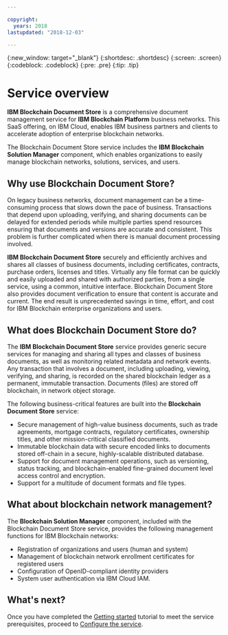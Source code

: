 ```yaml
---

copyright:
  years: 2018
lastupdated: "2018-12-03"

---
```


{:new_window: target="_blank"}
{:shortdesc: .shortdesc}
{:screen: .screen}
{:codeblock: .codeblock}
{:pre: .pre}
{:tip: .tip}

# Service overview

**IBM Blockchain Document Store** is a comprehensive document management service for **IBM Blockchain Platform** business networks. This SaaS offering, on IBM Cloud, enables IBM business partners and clients to accelerate  adoption of enterprise blockchain networks.

The Blockchain Document Store service includes the **IBM Blockchain Solution Manager** component, which enables  organizations to easily manage blockchain networks, solutions, services, and users.

## Why use Blockchain Document Store?
On legacy business networks, document management can be a time-consuming process that slows down the pace of business. Transactions that depend upon uploading, verifying, and sharing documents can be delayed for extended periods while multiple parties spend resources ensuring that documents and versions are accurate and consistent. This problem is further complicated when there is manual document processing involved.

**IBM Blockchain Document Store** securely and efficiently archives and shares all classes of business documents, including certificates, contracts, purchase orders, licenses and titles. Virtually any file format can be quickly and easily uploaded and shared with authorized parties, from a single service, using a common, intuitive interface. Blockchain Document Store also provides document verification to ensure that content is accurate and current. The end result is unprecedented savings in time, effort, and cost for IBM Blockchain enterprise organizations and users.

## What does Blockchain Document Store do?
The **IBM Blockchain Document Store** service provides generic secure services for managing and sharing all types and classes of business documents, as well as monitoring related metadata and network events. Any transaction that involves a document, including uploading, viewing, verifying, and sharing, is recorded on the shared blockchain ledger as a permanent, immutable transaction. Documents (files) are stored off blockchain, in network object storage.

The following business-critical features are built into the **Blockchain Document Store** service:
- Secure management of high-value business documents, such as trade agreements, mortgage contracts, regulatory certificates, ownership titles, and other mission-critical classified documents.
- Immutable blockchain data with secure encoded links to documents stored off-chain in a secure, highly-scalable distributed database.
- Support for document management operations, such as versioning, status tracking, and blockchain-enabled fine-grained document level access control and encryption.
- Support for a multitude of document formats and file types.

## What about blockchain network management?
The **Blockchain Solution Manager** component, included with the Blockchain Document Store
service, provides the following management functions for IBM Blockchain networks:
- Registration of organizations and users (human and system)
- Management of blockchain network enrollment certificates for registered users
- Configuration of OpenID-compliant identity providers
- System user authentication via IBM Cloud IAM.

## What's next?
Once you have completed the [Getting started](getting-started.html) tutorial to meet the service prerequisites, proceed to [Configure the service](configure-service.html).
